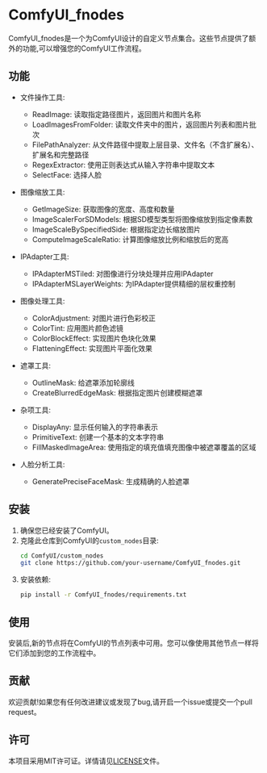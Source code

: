 # ComfyUI_fnodes

ComfyUI_fnodes是一个为ComfyUI设计的自定义节点集合。这些节点提供了额外的功能,可以增强您的ComfyUI工作流程。

## 功能

- 文件操作工具:
  - ReadImage: 读取指定路径图片，返回图片和图片名称
  - LoadImagesFromFolder: 读取文件夹中的图片，返回图片列表和图片批次
  - FilePathAnalyzer: 从文件路径中提取上层目录、文件名（不含扩展名）、扩展名和完整路径
  - RegexExtractor: 使用正则表达式从输入字符串中提取文本
  - SelectFace: 选择人脸

- 图像缩放工具:
  - GetImageSize: 获取图像的宽度、高度和数量
  - ImageScalerForSDModels: 根据SD模型类型将图像缩放到指定像素数
  - ImageScaleBySpecifiedSide: 根据指定边长缩放图片
  - ComputeImageScaleRatio: 计算图像缩放比例和缩放后的宽高

- IPAdapter工具:
  - IPAdapterMSTiled: 对图像进行分块处理并应用IPAdapter
  - IPAdapterMSLayerWeights: 为IPAdapter提供精细的层权重控制

- 图像处理工具:
  - ColorAdjustment: 对图片进行色彩校正
  - ColorTint: 应用图片颜色滤镜
  - ColorBlockEffect: 实现图片色块化效果
  - FlatteningEffect: 实现图片平面化效果

- 遮罩工具:
  - OutlineMask: 给遮罩添加轮廓线
  - CreateBlurredEdgeMask: 根据指定图片创建模糊遮罩

- 杂项工具:
  - DisplayAny: 显示任何输入的字符串表示
  - PrimitiveText: 创建一个基本的文本字符串
  - FillMaskedImageArea: 使用指定的填充值填充图像中被遮罩覆盖的区域

- 人脸分析工具:
  - GeneratePreciseFaceMask: 生成精确的人脸遮罩

## 安装

1. 确保您已经安装了ComfyUI。
2. 克隆此仓库到ComfyUI的`custom_nodes`目录:
   ```bash
   cd ComfyUI/custom_nodes
   git clone https://github.com/your-username/ComfyUI_fnodes.git
   ```
3. 安装依赖:
   ```bash
   pip install -r ComfyUI_fnodes/requirements.txt
   ```

## 使用

安装后,新的节点将在ComfyUI的节点列表中可用。您可以像使用其他节点一样将它们添加到您的工作流程中。

## 贡献

欢迎贡献!如果您有任何改进建议或发现了bug,请开启一个issue或提交一个pull request。

## 许可

本项目采用MIT许可证。详情请见[LICENSE](LICENSE)文件。